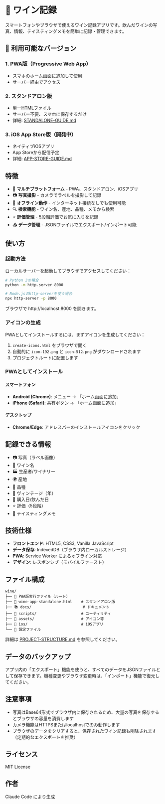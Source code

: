 # 🍷 ワイン記録

スマートフォンやブラウザで使えるワイン記録アプリです。飲んだワインの写真、情報、テイスティングメモを簡単に記録・管理できます。

## 📱 利用可能なバージョン

### 1. PWA版（Progressive Web App）
- スマホのホーム画面に追加して使用
- サーバー経由でアクセス

### 2. スタンドアロン版
- 単一HTMLファイル
- サーバー不要、スマホに保存するだけ
- 詳細: [STANDALONE-GUIDE.md](STANDALONE-GUIDE.md)

### 3. iOS App Store版（開発中）
- ネイティブiOSアプリ
- App Storeから配信予定
- 詳細: [APP-STORE-GUIDE.md](APP-STORE-GUIDE.md)

## 特徴

- 📱 **マルチプラットフォーム** - PWA、スタンドアロン、iOSアプリ
- 📷 **写真撮影** - カメラでラベルを撮影して記録
- 💾 **オフライン動作** - インターネット接続なしでも使用可能
- 🔍 **検索機能** - ワイン名、産地、品種、メモから検索
- ⭐ **評価管理** - 5段階評価でお気に入りを記録
- 📤 **データ管理** - JSONファイルでエクスポート/インポート可能

## 使い方

### 起動方法

ローカルサーバーを起動してブラウザでアクセスしてください：

```bash
# Python 3の場合
python -m http.server 8000

# Node.jsのhttp-serverを使う場合
npx http-server -p 8000
```

ブラウザで http://localhost:8000 を開きます。

### アイコンの生成

PWAとしてインストールするには、まずアイコンを生成してください：

1. `create-icons.html` をブラウザで開く
2. 自動的に `icon-192.png` と `icon-512.png` がダウンロードされます
3. プロジェクトルートに配置します

### PWAとしてインストール

#### スマートフォン
- **Android (Chrome)**: メニュー → 「ホーム画面に追加」
- **iPhone (Safari)**: 共有ボタン → 「ホーム画面に追加」

#### デスクトップ
- **Chrome/Edge**: アドレスバーのインストールアイコンをクリック

## 記録できる情報

- 📷 写真（ラベル画像）
- 🍷 ワイン名
- 🏭 生産者/ワイナリー
- 🌍 産地
- 🍇 品種
- 📅 ヴィンテージ（年）
- 📆 購入日/飲んだ日
- ⭐ 評価（5段階）
- 📝 テイスティングメモ

## 技術仕様

- **フロントエンド**: HTML5, CSS3, Vanilla JavaScript
- **データ保存**: IndexedDB（ブラウザ内ローカルストレージ）
- **PWA**: Service Worker によるオフライン対応
- **デザイン**: レスポンシブ（モバイルファースト）

## ファイル構成

```
wine/
├── 📱 PWA版実行ファイル（ルート）
├── 📄 wine-app-standalone.html    # スタンドアロン版
├── 📚 docs/                       # ドキュメント
├── 🔧 scripts/                    # ユーティリティ
├── 🎨 assets/                     # アイコン等
├── 📱 ios/                        # iOSアプリ
└── 📝 設定ファイル
```

詳細は [PROJECT-STRUCTURE.md](PROJECT-STRUCTURE.md) を参照してください。

## データのバックアップ

アプリ内の「エクスポート」機能を使うと、すべてのデータをJSONファイルとして保存できます。機種変更やブラウザ変更時は、「インポート」機能で復元してください。

## 注意事項

- 写真はBase64形式でブラウザ内に保存されるため、大量の写真を保存するとブラウザの容量を消費します
- カメラ機能はHTTPSまたはlocalhostでのみ動作します
- ブラウザのデータをクリアすると、保存されたワイン記録も削除されます（定期的なエクスポートを推奨）

## ライセンス

MIT License

## 作者

Claude Code により生成
